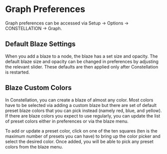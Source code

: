 # Graph Preferences

Graph preferences can be accessed via Setup -> Options -> CONSTELLATION
-> Graph.

## Default Blaze Settings

When you add a blaze to a node, the blaze has a set size and opacity.
The default blaze size and opacity can be changed in preferences by
adjusting the relevant slider. These defaults are then applied only
after Constellation is restarted.

## Blaze Custom Colors

In Constellation, you can create a blaze of almost any color. Most
colors have to be selected via adding a custom blaze but there are set
of default preset blaze colors that you can pick instead (namely red,
blue, and yellow). If there are blaze colors you expect to use
regularly, you can update the list of preset colors either in
preferences or via the blaze menu.

To add or update a preset color, click on one of the ten squares (ten
is the maximum number of presets you can have) to bring up the color
picker and select the desired color. Once added, you will be able to
pick any preset colors from the blaze menu.

